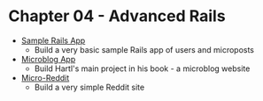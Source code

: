 # Chapter 04 - Advanced Rails

- [Sample Rails App](https://github.com/craftykate/odin-project/tree/master/Chapter_04-Advanced_Rails/sample_rails_app)
    - Build a very basic sample Rails app of users and microposts
- [Microblog App](https://github.com/craftykate/odin-project/tree/master/Chapter_04-Advanced_Rails/microblog_rails)
    - Build Hartl's main project in his book - a microblog website
- [Micro-Reddit](https://github.com/craftykate/odin-project/tree/master/Chapter_04-Advanced_Rails/micro-reddit)
    - Build a very simple Reddit site